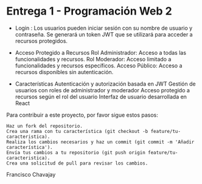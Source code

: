 # Entrega 1 - Programación Web 2

- Login : Los usuarios pueden iniciar sesión con su nombre de usuario y contraseña. Se generará un token JWT que se utilizará para acceder a recursos protegidos.

- Acceso Protegido a Recursos
    Rol Administrador: Acceso a todas las funcionalidades y recursos.
    Rol Moderador: Acceso limitado a funcionalidades y recursos específicos.
    Acceso Público: Acceso a recursos disponibles sin autenticación.

- Características
    Autenticación y autorización basada en JWT
    Gestión de usuarios con roles de administrador y moderador
    Acceso protegido a recursos según el rol del usuario
    Interfaz de usuario desarrollada en React

Para contribuir a este proyecto, por favor sigue estos pasos:

    Haz un fork del repositorio.
    Crea una rama con tu característica (git checkout -b feature/tu-caracteristica).
    Realiza los cambios necesarios y haz un commit (git commit -m 'Añadir característica').
    Envía tus cambios a tu repositorio (git push origin feature/tu-caracteristica).
    Crea una solicitud de pull para revisar los cambios.


Francisco Chavajay